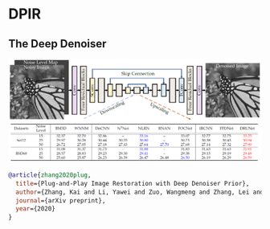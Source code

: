 # DPIR



The Deep Denoiser
----------
<img src="figs/denoiser_arch.png" width="800px"/> 


<img src="figs/grayscale_psnr.png" width="800px"/> 


```BibTex
@article{zhang2020plug,
  title={Plug-and-Play Image Restoration with Deep Denoiser Prior},
  author={Zhang, Kai and Li, Yawei and Zuo, Wangmeng and Zhang, Lei and Van Gool, Luc and Timofte, Radu},
  journal={arXiv preprint},
  year={2020}
}
```
